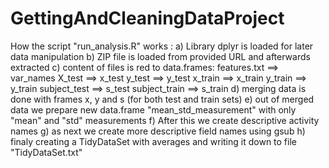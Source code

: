 # GettingAndCleaningDataProject
How the script "run_analysis.R" works :
a) Library dplyr is loaded for later data manipulation
b) ZIP file is loaded from provided URL and afterwards extracted
c) content of files is red to data.frames:
  features.txt  ==>   var_names
  X_test        ==>   x_test
  y_test        ==>   y_test
  x_train       ==>   x_train
  y_train       ==>   y_train
  subject_test  ==>   s_test
  subject_train ==>   s_train
d) merging data is done with frames x, y and s (for both test and train sets)
e) out of merged data we prepare new data.frame "mean_std_measurement" with only "mean" and "std" measurements
f) After this we create descriptive activity names
g) as next we create more descriptive field names using gsub
h) finaly creating a TidyDataSet with averages and writing it down to file "TidyDataSet.txt"
